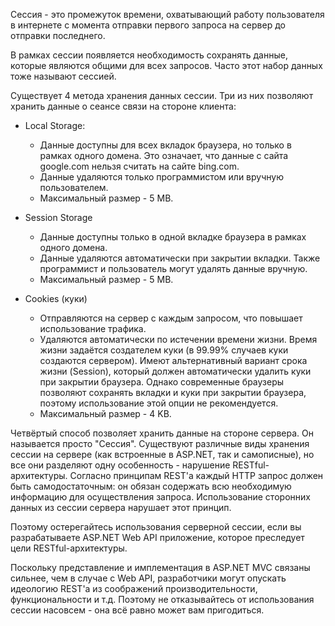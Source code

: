 Сессия - это промежуток времени, охватывающий работу пользователя в интернете с момента отправки первого запроса на сервер до отправки последнего.

В рамках сессии появляется необходимость сохранять данные, которые являются общими для всех запросов.  Часто этот набор данных тоже называют сессией.

Существует 4 метода хранения данных сессии. Три из них позволяют хранить данные о сеансе связи на стороне клиента:

* Local Storage:
  * Данные доступны для всех вкладок браузера, но только в рамках одного домена. Это означает, что данные с сайта google.com нельзя считать на сайте bing.com.
  * Данные удаляются только  программистом или вручную пользователем.
  * Максимальный размер - 5 MB.
* Session Storage

  * Данные доступны только в одной вкладке браузера в рамках одного домена.
  * Данные удаляются автоматически при закрытии вкладки. Также программист и пользователь могут удалять данные вручную.
  * Максимальный размер - 5 MB.

* Cookies \(куки\)

  * Отправляются на сервер с каждым запросом, что повышает использование трафика.
  * Удаляются автоматически по истечении времени жизни. Время жизни задаётся создателем куки \(в 99.99% случаев куки создаются сервером\). Имеют альтернативный вариант срока жизни \(Session\), который должен автоматически удалить куки при закрытии браузера. Однако современные браузеры позволяют сохранять вкладки и куки при закрытии браузера, поэтому использование этой опции не рекомендуется.
  * Максимальный размер - 4 KB.  

Четвёртый способ позволяет хранить данные на стороне сервера. Он называется просто "Сессия". Существуют различные виды хранения сессии на сервере \(как встроенные в ASP.NET, так и самописные\), но все они разделяют одну особенность - нарушение RESTful-архитектуры. Согласно принципам REST'a каждый HTTP запрос должен быть самодостаточным: он обязан содержать всю необходимую информацию для осуществления запроса. Использование сторонних данных из сессии сервера нарушает этот принцип.

Поэтому остерегайтесь использования серверной сессии, если вы разрабатываете ASP.NET Web API приложение, которое преследует цели RESTful-архитектуры.

Поскольку представление и имплементация в ASP.NET MVC связаны сильнее, чем в случае с Web API, разработчики могут опускать идеологию REST'а из соображений производительности, функциональности и т.д. Поэтому не отказывайтесь от использования сессии насовсем - она всё равно может вам пригодиться.

